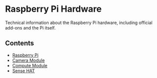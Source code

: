 # Raspberry Pi Hardware

Technical information about the Raspberry Pi hardware, including official add-ons and the Pi itself.

## Contents

- [Raspberry Pi](raspberrypi/README.md)
- [Camera Module](camera.md)
- [Compute Module](computemodule/README.md)
- [Sense HAT](sense-hat/README.md)
